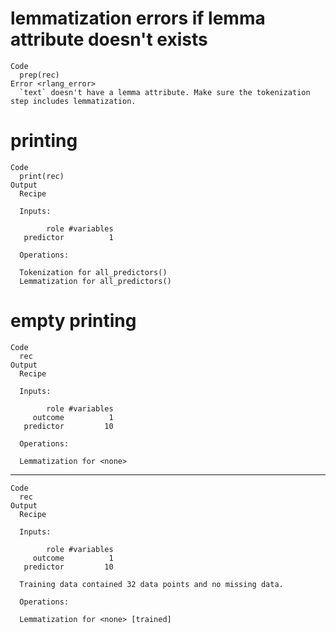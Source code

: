 # lemmatization errors if lemma attribute doesn't exists

    Code
      prep(rec)
    Error <rlang_error>
      `text` doesn't have a lemma attribute. Make sure the tokenization step includes lemmatization.

# printing

    Code
      print(rec)
    Output
      Recipe
      
      Inputs:
      
            role #variables
       predictor          1
      
      Operations:
      
      Tokenization for all_predictors()
      Lemmatization for all_predictors()

# empty printing

    Code
      rec
    Output
      Recipe
      
      Inputs:
      
            role #variables
         outcome          1
       predictor         10
      
      Operations:
      
      Lemmatization for <none>

---

    Code
      rec
    Output
      Recipe
      
      Inputs:
      
            role #variables
         outcome          1
       predictor         10
      
      Training data contained 32 data points and no missing data.
      
      Operations:
      
      Lemmatization for <none> [trained]


